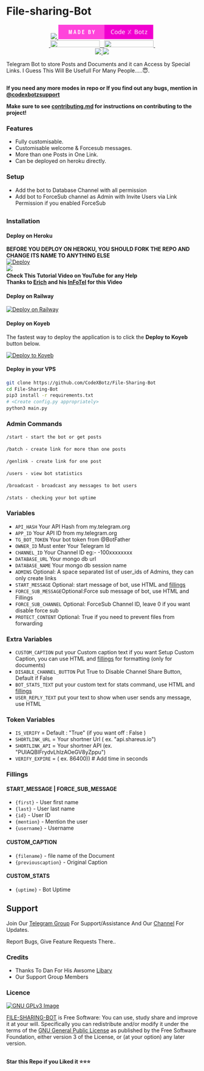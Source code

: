 # File-sharing-Bot

<p align="center">
  <a href="https://www.python.org">
    <img src="http://ForTheBadge.com/images/badges/made-with-python.svg" width ="250">
  </a>
  <a href="https://t.me/CodeXBotz">
    <img src="https://github.com/CodeXBotz/PyrogramGenStr/blob/main/resources/madebycodex-badge.svg" width="250">
  </a><br>
  <a href="https://t.me/CodeXBotz">
    &nbsp;<img src="https://img.shields.io/badge/Code%20%F0%9D%95%8F%20Botz-Channel-blue?style=flat-square&logo=telegram" width="130" height="18">&nbsp;
  </a>
  <a href="https://t.me/codexbotzsupport">
    &nbsp;<img src="https://img.shields.io/badge/Code%20%F0%9D%95%8F%20Botz-Group-blue?style=flat-square&logo=telegram" width="130" height="18">&nbsp;
  </a>
  <br>
  <a href="https://github.com/CodeXBotz/File-Sharing-Bot/stargazers">
    <img src="https://img.shields.io/github/stars/CodeXBotz/File-Sharing-Bot?style=social">
  </a>
  <a href="https://github.com/CodeXBotz/File-Sharing-Bot/fork">
    <img src="https://img.shields.io/github/forks/CodeXBotz/File-Sharing-Bot?label=Fork&style=social">
  </a>  
</p>

Telegram Bot to store Posts and Documents and it can Access by Special Links.
I Guess This Will Be Usefull For Many People.....😇.

##

**If you need any more modes in repo or If you find out any bugs, mention in [@codexbotzsupport ](https://www.telegram.dog/codexbotzsupport)**

**Make sure to see [contributing.md](https://github.com/CodeXBotz/File-Sharing-Bot/blob/main/CONTRIBUTING.md) for instructions on contributing to the project!**

### Features

- Fully customisable.
- Customisable welcome & Forcesub messages.
- More than one Posts in One Link.
- Can be deployed on heroku directly.

### Setup

- Add the bot to Database Channel with all permission
- Add bot to ForceSub channel as Admin with Invite Users via Link Permission if you enabled ForceSub

##

### Installation

#### Deploy on Heroku

**BEFORE YOU DEPLOY ON HEROKU, YOU SHOULD FORK THE REPO AND CHANGE ITS NAME TO ANYTHING ELSE**<br>
[![Deploy](https://www.herokucdn.com/deploy/button.svg)](https://heroku.com/deploy)</br>
<a href="https://youtu.be/LCrkRTMkmzE">
<img src="https://img.shields.io/badge/How%20to-Deploy-red?logo=youtube" width="147">
</a><br>
**Check This Tutorial Video on YouTube for any Help**<br>
**Thanks to [Erich](https://t.me/ErichDaniken) and his [InFoTel](https://t.me/InFoTel_Group) for this Video**

#### Deploy on Railway

[![Deploy on Railway](https://railway.app/button.svg)](https://railway.app/new/template/1jKLr4)

#### Deploy on Koyeb

The fastest way to deploy the application is to click the **Deploy to Koyeb** button below.

[![Deploy to Koyeb](https://www.koyeb.com/static/images/deploy/button.svg)](https://app.koyeb.com/deploy?type=git&repository=github.com/CodeXBotz/File-Sharing-Bot&branch=koyeb&name=filesharingbot)

#### Deploy in your VPS

```bash
git clone https://github.com/CodeXBotz/File-Sharing-Bot
cd File-Sharing-Bot
pip3 install -r requirements.txt
# <Create config.py appropriately>
python3 main.py
```

### Admin Commands

```
/start - start the bot or get posts

/batch - create link for more than one posts

/genlink - create link for one post

/users - view bot statistics

/broadcast - broadcast any messages to bot users

/stats - checking your bot uptime
```

### Variables

- `API_HASH` Your API Hash from my.telegram.org
- `APP_ID` Your API ID from my.telegram.org
- `TG_BOT_TOKEN` Your bot token from @BotFather
- `OWNER_ID` Must enter Your Telegram Id
- `CHANNEL_ID` Your Channel ID eg:- -100xxxxxxxx
- `DATABASE_URL` Your mongo db url
- `DATABASE_NAME` Your mongo db session name
- `ADMINS` Optional: A space separated list of user_ids of Admins, they can only create links
- `START_MESSAGE` Optional: start message of bot, use HTML and <a href='https://github.com/codexbotz/File-Sharing-Bot/blob/main/README.md#start_message'>fillings</a>
- `FORCE_SUB_MESSAGE`Optional:Force sub message of bot, use HTML and Fillings
- `FORCE_SUB_CHANNEL` Optional: ForceSub Channel ID, leave 0 if you want disable force sub
- `PROTECT_CONTENT` Optional: True if you need to prevent files from forwarding

### Extra Variables

- `CUSTOM_CAPTION` put your Custom caption text if you want Setup Custom Caption, you can use HTML and <a href='https://github.com/CodeXBotz/File-Sharing-Bot/blob/main/README.md#custom_caption'>fillings</a> for formatting (only for documents)
- `DISABLE_CHANNEL_BUTTON` Put True to Disable Channel Share Button, Default if False
- `BOT_STATS_TEXT` put your custom text for stats command, use HTML and <a href='https://github.com/codexbotz/File-Sharing-Bot/blob/main/README.md#custom_stats'>fillings</a>
- `USER_REPLY_TEXT` put your text to show when user sends any message, use HTML

### Token Variables

- `IS_VERIFY` = Default : "True" (if you want off : False )
- `SHORTLINK_URL` = Your shortner Url ( ex. "api.shareus.io")
- `SHORTLINK_API` = Your shortner API (ex. "PUIAQBIFrydvLhIzAOeGV8yZppu")
- `VERIFY_EXPIRE` = ( ex. 86400)) # Add time in seconds

### Fillings

#### START_MESSAGE | FORCE_SUB_MESSAGE

- `{first}` - User first name
- `{last}` - User last name
- `{id}` - User ID
- `{mention}` - Mention the user
- `{username}` - Username

#### CUSTOM_CAPTION

- `{filename}` - file name of the Document
- `{previouscaption}` - Original Caption

#### CUSTOM_STATS

- `{uptime}` - Bot Uptime

## Support

Join Our [Telegram Group](https://www.telegram.dog/codexbotzsupport) For Support/Assistance And Our [Channel](https://www.telegram.dog/codexbotz) For Updates.

Report Bugs, Give Feature Requests There..

### Credits

- Thanks To Dan For His Awsome [Libary](https://github.com/pyrogram/pyrogram)
- Our Support Group Members

### Licence

[![GNU GPLv3 Image](https://www.gnu.org/graphics/gplv3-127x51.png)](http://www.gnu.org/licenses/gpl-3.0.en.html)

[FILE-SHARING-BOT](https://github.com/CodeXBotz/File-Sharing-Bot/) is Free Software: You can use, study share and improve it at your
will. Specifically you can redistribute and/or modify it under the terms of the
[GNU General Public License](https://www.gnu.org/licenses/gpl.html) as
published by the Free Software Foundation, either version 3 of the License, or
(at your option) any later version.

##

**Star this Repo if you Liked it ⭐⭐⭐**
